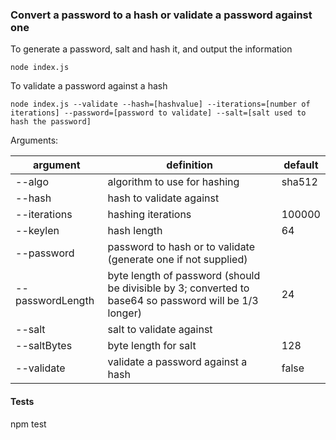 ### Convert a password to a hash or validate a password against one

To generate a password, salt and hash it, and output the information
```
node index.js
```

To validate a password against a hash
```
node index.js --validate --hash=[hashvalue] --iterations=[number of iterations] --password=[password to validate] --salt=[salt used to hash the password]
```

Arguments:

| argument         | definition                                                                                             | default |
|------------------|--------------------------------------------------------------------------------------------------------|---------|
| --algo           | algorithm to use for hashing                                                                           | sha512  |
| --hash           | hash to validate against                                                                               |         |
| --iterations     | hashing iterations                                                                                     | 100000  |
| --keylen         | hash length                                                                                            | 64      |
| --password       | password to hash or to validate (generate one if not supplied)                                         |         |
| --passwordLength | byte length of password (should be divisible by 3; converted to base64 so password will be 1/3 longer) | 24      |
| --salt           | salt to validate against                                                                               |         |
| --saltBytes      | byte length for salt                                                                                   | 128     |
| --validate       | validate a password against a hash                                                                     | false   |

#### Tests

npm test
